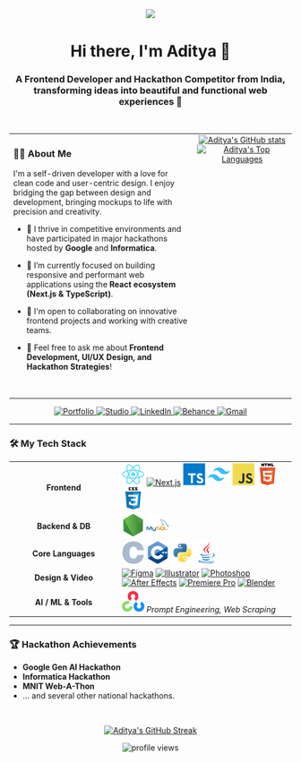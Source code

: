 <div align="center">
  <img src="https://media.giphy.com/media/hvRJCLFzcasrR4ia7z/giphy.gif" width="50" />
  <h1>
    Hi there, I'm Aditya 👋
  </h1>
</div>

<h3 align="center">
  A Frontend Developer and Hackathon Competitor from India, transforming ideas into beautiful and functional web experiences 🚀
</h3>

<br>

<table>
  <tr>
    <td valign="top" width="65%">
      
### 👨‍💻 About Me
I'm a self-driven developer with a love for clean code and user-centric design. I enjoy bridging the gap between design and development, bringing mockups to life with precision and creativity.

- 🚀 I thrive in competitive environments and have participated in major hackathons hosted by **Google** and **Informatica**.

- 🔭 I’m currently focused on building responsive and performant web applications using the **React ecosystem (Next.js & TypeScript)**.

- 🤝 I'm open to collaborating on innovative frontend projects and working with creative teams.

- 💬 Feel free to ask me about **Frontend Development, UI/UX Design, and Hackathon Strategies**!

<br> </td>
    <td valign="top" width="35%">
      <div align="center">
        <a href="https://github.com/adi0900">
          <img src="https://github-readme-stats.vercel.app/api?username=adi0900&show_icons=true&theme=tokyonight&hide_border=true&count_private=true&height=180px" alt="Aditya's GitHub stats" />
        </a>
        <a href="https://github.com/adi0900">
          <img src="https://github-readme-stats.vercel.app/api/top-langs?username=adi0900&layout=compact&theme=tokyonight&hide_border=true&langs_count=8&height=180px" alt="Aditya's Top Languages" />
        </a>
      </div>
    </td>
  </tr>
</table>

<div align="center">
  <a href="https://www.itsadi.me/" target="_blank">
    <img src="https://img.shields.io/badge/🌐_Portfolio-2ea44f?style=for-the-badge" alt="Portfolio">
  </a>
  <a href="https://www.visualab.studio/" target="_blank">
    <img src="https://img.shields.io/badge/🎨_Studio-8e44ad?style=for-the-badge" alt="Studio">
  </a>
  <a href="https://www.linkedin.com/in/adityak777/" target="_blank">
    <img src="https://img.shields.io/badge/LinkedIn-0077B5?style=for-the-badge&logo=linkedin&logoColor=white" alt="LinkedIn">
  </a>
  <a href="https://www.behance.net/adityask386" target="_blank">
    <img src="https://img.shields.io/badge/Behance-053eff?style=for-the-badge&logo=behance&logoColor=white" alt="Behance">
  </a>
  <a href="mailto:adi1423tya@gmail.com">
    <img src="https://img.shields.io/badge/Gmail-D14836?style=for-the-badge&logo=gmail&logoColor=white" alt="Gmail">
  </a>
</div>

---

### 🛠️ My Tech Stack
<table align="center">
  <tr>
    <td align="center" width="180">
      <strong>Frontend</strong>
    </td>
    <td>
      <a href="https://reactjs.org/" target="_blank"><img src="https://raw.githubusercontent.com/devicons/devicon/master/icons/react/react-original.svg" width="40" alt="React"></a>
      <a href="https://nextjs.org/" target="_blank"><img src="https://cdn.jsdelivr.net/gh/devicons/devicon/icons/nextjs/nextjs-original-wordmark.svg" width="40" alt="Next.js"></a>
      <a href="https://www.typescriptlang.org/" target="_blank"><img src="https://raw.githubusercontent.com/devicons/devicon/master/icons/typescript/typescript-original.svg" width="40" alt="TypeScript"></a>
      <a href="https://tailwindcss.com/" target="_blank"><img src="https://raw.githubusercontent.com/devicons/devicon/master/icons/tailwindcss/tailwindcss-original.svg" width="40" alt="TailwindCSS"></a>
      <a href="https://developer.mozilla.org/en-US/docs/Web/JavaScript" target="_blank"><img src="https://raw.githubusercontent.com/devicons/devicon/master/icons/javascript/javascript-original.svg" width="40" alt="JavaScript"></a>
      <a href="https://www.w3.org/html/" target="_blank"><img src="https://raw.githubusercontent.com/devicons/devicon/master/icons/html5/html5-original-wordmark.svg" width="40" alt="HTML5"></a>
      <a href="https://www.w3schools.com/css/" target="_blank"><img src="https://raw.githubusercontent.com/devicons/devicon/master/icons/css3/css3-original-wordmark.svg" width="40" alt="CSS3"></a>
    </td>
  </tr>
  <tr>
    <td align="center">
      <strong>Backend & DB</strong>
    </td>
    <td>
      <a href="https://nodejs.org" target="_blank"><img src="https://raw.githubusercontent.com/devicons/devicon/master/icons/nodejs/nodejs-original.svg" width="40" alt="Node.js"></a>
      <a href="https://www.mysql.com/" target="_blank"><img src="https://raw.githubusercontent.com/devicons/devicon/master/icons/mysql/mysql-original-wordmark.svg" width="40" alt="MySQL"></a>
    </td>
  </tr>
  <tr>
    <td align="center">
      <strong>Core Languages</strong>
    </td>
    <td>
      <a href="#"><img src="https://raw.githubusercontent.com/devicons/devicon/master/icons/c/c-original.svg" width="40" alt="C"></a>
      <a href="#"><img src="https://raw.githubusercontent.com/devicons/devicon/master/icons/cplusplus/cplusplus-original.svg" width="40" alt="C++"></a>
      <a href="https://www.python.org" target="_blank"><img src="https://raw.githubusercontent.com/devicons/devicon/master/icons/python/python-original.svg" width="40" alt="Python"></a>
      <a href="https://www.java.com" target="_blank"><img src="https://raw.githubusercontent.com/devicons/devicon/master/icons/java/java-original.svg" width="40" alt="Java"></a>
    </td>
  </tr>
  <tr>
    <td align="center">
      <strong>Design & Video</strong>
    </td>
    <td>
      <a href="https://www.figma.com/" target="_blank"><img src="https://www.vectorlogo.zone/logos/figma/figma-icon.svg" width="40" alt="Figma"></a>
      <a href="https://www.adobe.com/products/illustrator.html" target="_blank"><img src="https://www.vectorlogo.zone/logos/adobe_illustrator/adobe_illustrator-icon.svg" width="40" alt="Illustrator"></a>
      <a href="https://www.adobe.com/products/photoshop.html" target="_blank"><img src="https://cdn.jsdelivr.net/gh/devicons/devicon/icons/photoshop/photoshop-plain.svg" width="40" alt="Photoshop"></a>
      <a href="https://www.adobe.com/products/aftereffects.html" target="_blank"><img src="https://upload.wikimedia.org/wikipedia/commons/c/cb/Adobe_After_Effects_CC_icon.svg" width="40" alt="After Effects"></a>
      <a href="https://www.adobe.com/products/premiere.html" target="_blank"><img src="https://upload.wikimedia.org/wikipedia/commons/4/40/Adobe_Premiere_Pro_CC_icon.svg" width="40" alt="Premiere Pro"></a>
      <a href="https://www.blender.org/" target="_blank"><img src="https://download.blender.org/branding/community/blender_community_badge_white.svg" width="40" alt="Blender"></a>
    </td>
  </tr>
    <tr>
    <td align="center">
      <strong>AI / ML & Tools</strong>
    </td>
    <td>
      <a href="https://opencv.org/" target="_blank"><img src="https://raw.githubusercontent.com/devicons/devicon/master/icons/opencv/opencv-original.svg" width="40" alt="OpenCV"></a>
      <em>Prompt Engineering, Web Scraping</em>
    </td>
  </tr>
</table>

---

### 🏆 Hackathon Achievements

- **Google Gen AI Hackathon**
- **Informatica Hackathon**
- **MNIT Web-A-Thon**
- ... and several other national hackathons.

<br>

<p align="center">
  <a href="https://github.com/adi0900">
    <img src="https://github-readme-streak-stats.herokuapp.com?user=adi0900&theme=tokyonight&hide_border=true&date_format=M%20j%5B%2C%20Y%5D" alt="Aditya's GitHub Streak" />
  </a>
</p>

<p align="center">
  <img src="https://komarev.com/ghpvc/?username=adi0900&label=Profile%20Views&color=blue&style=flat-square" alt="profile views"/>
</p>
